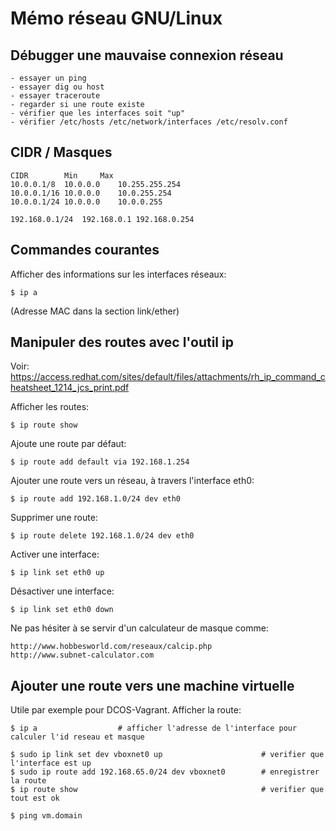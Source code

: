 # Mémo réseau GNU/Linux

## Débugger une mauvaise connexion réseau

	- essayer un ping
	- essayer dig ou host
	- essayer traceroute
	- regarder si une route existe
	- vérifier que les interfaces soit "up"
	- vérifier /etc/hosts /etc/network/interfaces /etc/resolv.conf

## CIDR / Masques

	CIDR		Min		Max
	10.0.0.1/8	10.0.0.0	10.255.255.254
	10.0.0.1/16	10.0.0.0	10.0.255.254
	10.0.0.1/24	10.0.0.0	10.0.0.255

	192.168.0.1/24	192.168.0.1	192.168.0.254
	
## Commandes courantes

Afficher des informations sur les interfaces réseaux:

	$ ip a

(Adresse MAC dans la section link/ether)

## Manipuler des routes avec l'outil ip

Voir: https://access.redhat.com/sites/default/files/attachments/rh_ip_command_cheatsheet_1214_jcs_print.pdf

Afficher les routes:

	$ ip route show

Ajoute une route par défaut:
	
	$ ip route add default via 192.168.1.254

Ajouter une route vers un réseau, à travers l'interface eth0: 

	$ ip route add 192.168.1.0/24 dev eth0

Supprimer une route:

	$ ip route delete 192.168.1.0/24 dev eth0

Activer une interface:

	$ ip link set eth0 up

Désactiver une interface: 
	
	$ ip link set eth0 down

Ne pas hésiter à se servir d'un calculateur de masque comme:

	http://www.hobbesworld.com/reseaux/calcip.php
	http://www.subnet-calculator.com

## Ajouter une route vers une machine virtuelle

Utile par exemple pour DCOS-Vagrant. Afficher la route:

	$ ip a 					# afficher l'adresse de l'interface pour calculer l'id reseau et masque

	$ sudo ip link set dev vboxnet0 up 	                    # verifier que l'interface est up
	$ sudo ip route add 192.168.65.0/24 dev vboxnet0	    # enregistrer la route
	$ ip route show				                            # verifier que tout est ok

	$ ping vm.domain


